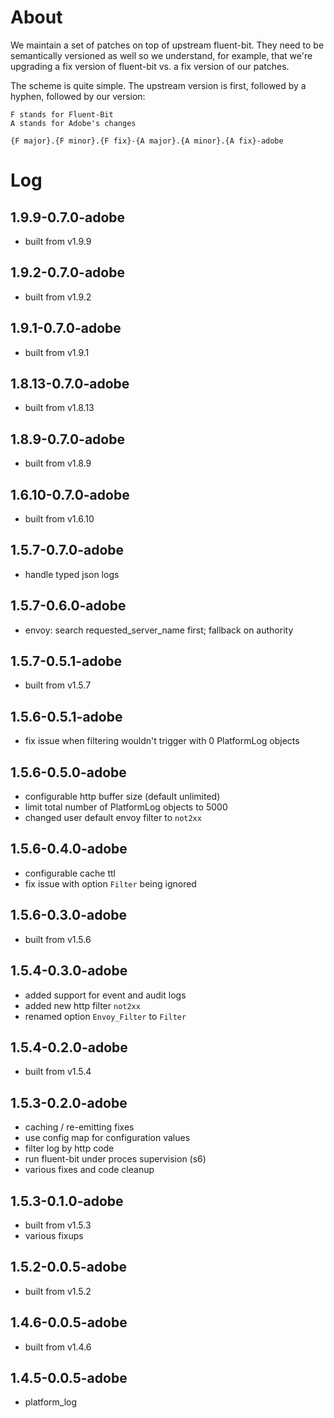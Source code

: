 # About

We maintain a set of patches on top of upstream fluent-bit. They need to be
semantically versioned as well so we understand, for example, that we're
upgrading a fix version of fluent-bit vs. a fix version of our patches.

The scheme is quite simple. The upstream version is first, followed by a hyphen,
followed by our version:

```
F stands for Fluent-Bit
A stands for Adobe's changes

{F major}.{F minor}.{F fix}-{A major}.{A minor}.{A fix}-adobe
```

# Log

## 1.9.9-0.7.0-adobe
- built from v1.9.9

## 1.9.2-0.7.0-adobe
- built from v1.9.2

## 1.9.1-0.7.0-adobe
- built from v1.9.1

## 1.8.13-0.7.0-adobe
- built from v1.8.13

## 1.8.9-0.7.0-adobe
- built from v1.8.9

## 1.6.10-0.7.0-adobe
- built from v1.6.10

## 1.5.7-0.7.0-adobe
- handle typed json logs

## 1.5.7-0.6.0-adobe
- envoy: search requested_server_name first; fallback on authority

## 1.5.7-0.5.1-adobe
- built from v1.5.7

## 1.5.6-0.5.1-adobe
- fix issue when filtering wouldn't trigger with 0 PlatformLog objects

## 1.5.6-0.5.0-adobe
- configurable http buffer size (default unlimited)
- limit total number of PlatformLog objects to 5000
- changed user default envoy filter to `not2xx`

## 1.5.6-0.4.0-adobe
- configurable cache ttl
- fix issue with option `Filter` being ignored

## 1.5.6-0.3.0-adobe
- built from v1.5.6

## 1.5.4-0.3.0-adobe
- added support for event and audit logs
- added new http filter `not2xx`
- renamed option `Envoy_Filter` to `Filter`

## 1.5.4-0.2.0-adobe
- built from v1.5.4

## 1.5.3-0.2.0-adobe
- caching / re-emitting fixes
- use config map for configuration values
- filter log by http code
- run fluent-bit under proces supervision (s6)
- various fixes and code cleanup

## 1.5.3-0.1.0-adobe
- built from v1.5.3
- various fixups

## 1.5.2-0.0.5-adobe
- built from v1.5.2

## 1.4.6-0.0.5-adobe
- built from v1.4.6

## 1.4.5-0.0.5-adobe
- platform_log
